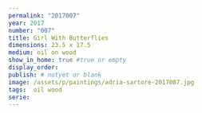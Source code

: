 ```yaml
---
permalink: "2017007"
year: 2017
number: "007"
title: Girl With Butterflies
dimensions: 23.5 x 17.5
medium: oil on wood
show_in_home: true #true or empty
display_order:
publish: # notyet or blank
image: /assets/p/paintings/adria-sartore-2017007.jpg
tags:  oil wood
serie:
---
```

